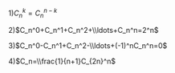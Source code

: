 1)$C_n^k=C_n^{n-k}$

2)$C_n^0+C_n^1+C_n^2+\\ldots+C_n^n=2^n$

3)$C_n^0-C_n^1+C_n^2-\\ldots+(-1)^nC_n^n=0$

4)$C_n=\\frac{1}{n+1}C_{2n}^n$
